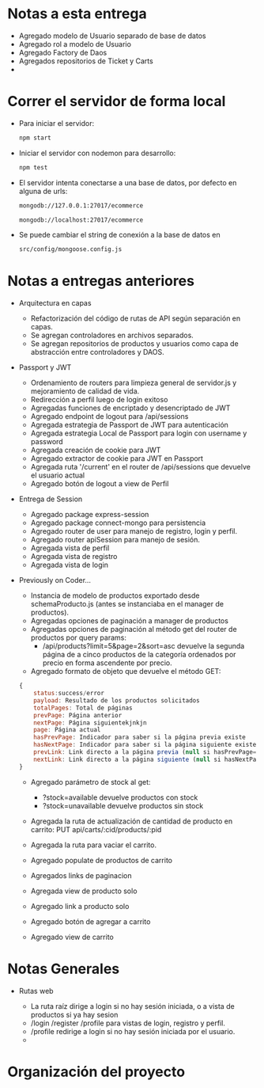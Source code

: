 # Notas a esta entrega

-   Agregado modelo de Usuario separado de base de datos
-   Agregado rol a modelo de Usuario
-   Agregado Factory de Daos
-   Agregados repositorios de Ticket y Carts
-   


# Correr el servidor de forma local

-   Para iniciar el servidor:

    ```bash
    npm start
    ```

-   Iniciar el servidor con nodemon para desarrollo:

    ```bash
    npm test
    ```

-   El servidor intenta conectarse a una base de datos, por defecto en alguna de urls:

    ```bash
    mongodb://127.0.0.1:27017/ecommerce
    
    mongodb://localhost:27017/ecommerce
    ```

-   Se puede cambiar el string de conexión a la base de datos en

    ```bash
    src/config/mongoose.config.js   
    ```


# Notas a entregas anteriores

-   Arquitectura en capas

    -   Refactorización del código de rutas de API según separación en capas.
    -   Se agregan controladores en archivos separados.
    -   Se agregan repositorios de productos y usuarios como capa de abstracción entre controladores y DAOS.

-   Passport y JWT

    -   Ordenamiento de routers para limpieza general de servidor.js y mejoramiento de calidad de vida.
    -   Redirección a perfil luego de login exitoso
    -   Agregadas funciones de encriptado y desencriptado de JWT
    -   Agregado endpoint de logout para /api/sessions
    -   Agregada estrategia de Passport de JWT para autenticación
    -   Agregada estrategia Local de Passport para login con username y password
    -   Agregada creación de cookie para JWT
    -   Agregado extractor de cookie para JWT en Passport
    -   Agregada ruta '/current' en el router de /api/sessions que devuelve el usuario actual
    -   Agregado botón de logout a view de Perfil

-   Entrega de Session

    -   Agregado package express-session
    -   Agregado package connect-mongo para persistencia
    -   Agregado router de user para manejo de registro, login y perfil.
    -   Agregado router apiSession para manejo de sesión.
    -   Agregada vista de perfil
    -   Agregada vista de registro
    -   Agregada vista de login

-   Previously on Coder&#x2026;

    -   Instancia de modelo de productos exportado desde schemaProducto.js (antes se instanciaba en el manager de productos).
    -   Agregadas opciones de paginación a manager de productos
    -   Agregadas opciones de paginación al método get del router de productos por query params:
        -   /api/products?limit=5&page=2&sort=asc devuelve la segunda página de a cinco productos de la categoría ordenados por precio en forma ascendente por precio.
    -   Agregado formato de objeto que devuelve el método GET:
    
    ```js
    {
    	status:success/error
        payload: Resultado de los productos solicitados
        totalPages: Total de páginas
        prevPage: Página anterior
        nextPage: Página siguientekjnkjn
        page: Página actual
        hasPrevPage: Indicador para saber si la página previa existe
        hasNextPage: Indicador para saber si la página siguiente existe.
        prevLink: Link directo a la página previa (null si hasPrevPage=false)
        nextLink: Link directo a la página siguiente (null si hasNextPage=false)
    }
    
    ```
    
    -   Agregado parámetro de stock al get:
        -   ?stock=available devuelve productos con stock
        -   ?stock=unavailable devuelve productos sin stock
    
    -   Agregada la ruta de actualización de cantidad de producto en carrito: PUT api/carts/:cid/products/:pid
    
    -   Agregada la ruta para vaciar el carrito.
    
    -   Agregado populate de productos de carrito
    
    -   Agregados links de paginacion
    
    -   Agregada view de producto solo
    
    -   Agregado link a producto solo
    
    -   Agregado botón de agregar a carrito
    
    -   Agregado view de carrito


# Notas Generales

-   Rutas web

    -   La ruta raíz dirige a login si no hay sesión iniciada, o a vista de productos si ya hay sesion
    -   /login /register /profile para vistas de login, registro y perfil.
    -   /profile redirige a login si no hay sesión iniciada por el usuario.
    -   


# Organización del proyecto
